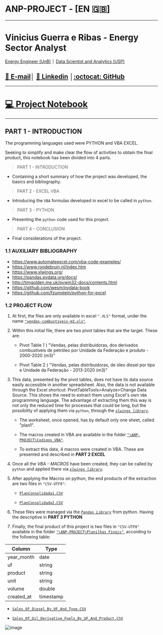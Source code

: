 # ANP-PROJECT - [EN :uk:]

---

# Vinicius Guerra e Ribas -  Energy Sector Analyst
[Energy Engineer (UnB)](https://www.unb.br/) │ [Data Scientist and Analytics (USP)](https://www5.usp.br/)


## [:email: E-mail](mailto:viniciusgribas@gmail.com?Subject=%5BANP-PROJECT%5D%20-%20Contact)│ [:dart: Linkedin](https://www.linkedin.com/in/vinicius-guerra-e-ribas/) │[:octocat: GitHub](https://github.com/viniciusgribas) 

---

# [:computer: Project Notebook](https://github.com/viniciusgribas/ANP-PROJECT/blob/main/Codigos_Python/Notebook_Master.ipynb)

---

## PART 1 - INTRODUCTION
The programming languages used were PYTHON and VBA EXCEL.

Seeking to simplify and make clear the flow of activities to obtain the final product, this notebook has been divided into 4 parts.

> PART 1 - INTRODUCTION
 -  Containing a short summary of how the project was developed, the basics and bibliography.

> PART 2 - EXCEL VBA
 - Introducing the `VBA` formulas developed in excel to be called in `python`.

> PART 3 - PYTHON
 - Presenting the `python` code used for this project.

> PART 4 - CONCLUSION
 - Final considerations of the project.

### 1.1 AUXILIARY BIBLIOGRAPHY
 - https://www.automateexcel.com/vba-code-examples/
 - https://www.rondebruin.nl/index.htm
 - https://www.xlwings.org/
 - https://pandas.pydata.org/docs/
 - http://timgolden.me.uk/pywin32-docs/contents.html
 - https://github.com/wesm/pydata-book
 - https://github.com/fzumstein/python-for-excel

### 1.2 PROJECT FLOW

1) At first, the files are only available in excel `".XLS"` format, under the name [`"vendas-combustíveis-m3.xls"`](https://github.com/viniciusgribas/ANP-PROJECT/tree/main/assets).

2) Within this initial file, there are two pivot tables that are the target. These are:

    - Pivot Table 1 ) "Vendas, pelas distribuidoras, dos derivados combustíveis de petróleo por Unidade da Federação e produto - 2000-2020 (m3)"
    
    - Pivot Table 2 ) "Vendas, pelas distribuidoras, de óleo diesel por tipo e Unidade da Federação - 2013-2020 (m3)"

3) This data, presented by the pivot tables, does not have its data source easily accessible in another spreadsheet. Also, the data is not available through the Excel shortcut: PivotTableTools>Analyze>Change Data Source. This shows the need to extract them using Excel's own `VBA` programming language. The advantage of extracting them this way is not only the reduced time for processes that could be long, but the possibility of applying them via `python`, through the *[`xlwings library`](https://www.xlwings.org/)*.

     - The worksheet, once opened, has by default only one sheet, called "plan1".
     
     - The macros created in VBA are available in the folder [`"\ANP-PROJECT\Codigos_VBA"`](https://github.com/viniciusgribas/ANP-PROJECT/tree/main/Codigos_VBA).
     - To extract this data, 4 macros were created in VBA. These are presented and described in **PART 2 EXCEL**

4) Once all the *VBA - MACROS* have been created, they can be called by `python` and applied there via *[`xlwings library`](https://www.xlwings.org/)*.

5) After applying the Macros on python, the end products of the extraction are two files in `"CSV-UTF8"`:

    - [`PlanConsolidada1.CSV`](https://github.com/viniciusgribas/ANP-PROJECT/tree/main/assets)
       
    - [`PlanConsolidada2.CSV`](https://github.com/viniciusgribas/ANP-PROJECT/tree/main/assets)

6) These files were managed via the *[`Pandas Library`](https://pandas.pydata.org/)* from python. Having the descriptive in **PART 3 PYTHON**

7) Finally, the final product of this project is two files in `"CSV-UTF8"` available in the folder [`"\ANP-PROJECT\Planilhas Finais"`](https://github.com/viniciusgribas/ANP-PROJECT/tree/main/Planilhas%20Finais), according to the following table:

| Column     | Type      |
|------------|-----------|
| year_month | date      |
| uf         | string    |
| product    | string    |
| unit       | string    |
| volume     | double    |
| created_at | timestamp |

   - [`Sales_Of_Diesel_By_UF_And_Type.CSV`](https://github.com/viniciusgribas/ANP-PROJECT/tree/main/Planilhas%20Finais)

   - [`Sales_Of_Oil_Derivative_Fuels_By_UF_And_Product.CSV`](https://github.com/viniciusgribas/ANP-PROJECT/tree/main/Planilhas%20Finais)


![image](https://user-images.githubusercontent.com/63691577/161165472-a0c20a8b-d68e-4d6b-a11c-c717bfbb0aa7.png)

